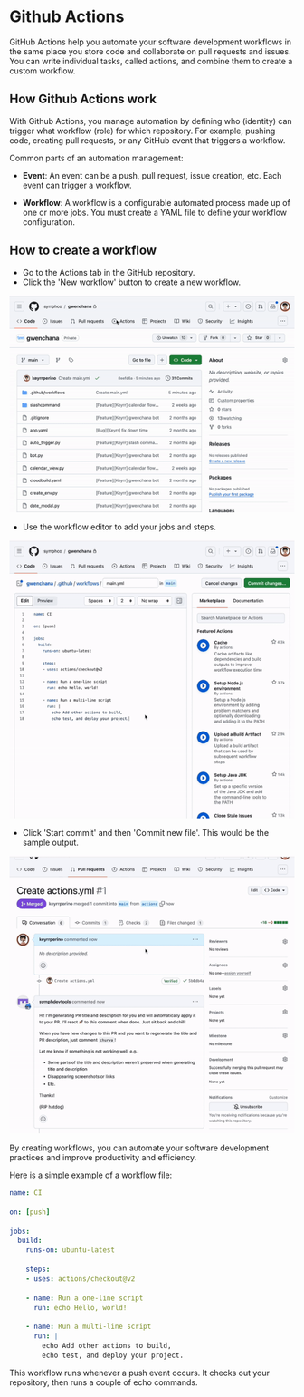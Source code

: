 # Github Actions

GitHub Actions help you automate your software development workflows in the same place you store code and collaborate on pull requests and issues. You can write individual tasks, called actions, and combine them to create a custom workflow.


## How Github Actions work

With Github Actions, you manage automation by defining who (identity) can trigger what workflow (role) for which repository. For example, pushing code, creating pull requests, or any GitHub event that triggers a workflow. 


Common parts of an automation management:

- **Event**: An event can be a push, pull request, issue creation, etc. Each event can trigger a workflow.

- **Workflow**: A workflow is a configurable automated process made up of one or more jobs. You must create a YAML file to define your workflow configuration.


## How to create a workflow

- Go to the Actions tab in the GitHub repository.
- Click the 'New workflow' button to create a new workflow.


![New Workflow](./assets/github_actions_new.gif)
- Use the workflow editor to add your jobs and steps.

![Add Jobs](./assets/github_actions_add_jobs.gif)

- Click 'Start commit' and then 'Commit new file'. This would be the sample output.

![Sample Output](./assets/github_actions_result.gif)


By creating workflows, you can automate your software development practices and improve productivity and efficiency. 

Here is a simple example of a workflow file:

```YAML
name: CI

on: [push]

jobs:
  build:
    runs-on: ubuntu-latest

    steps:
    - uses: actions/checkout@v2

    - name: Run a one-line script
      run: echo Hello, world!

    - name: Run a multi-line script
      run: |
        echo Add other actions to build,
        echo test, and deploy your project.
```


This workflow runs whenever a push event occurs. It checks out your repository, then runs a couple of echo commands.